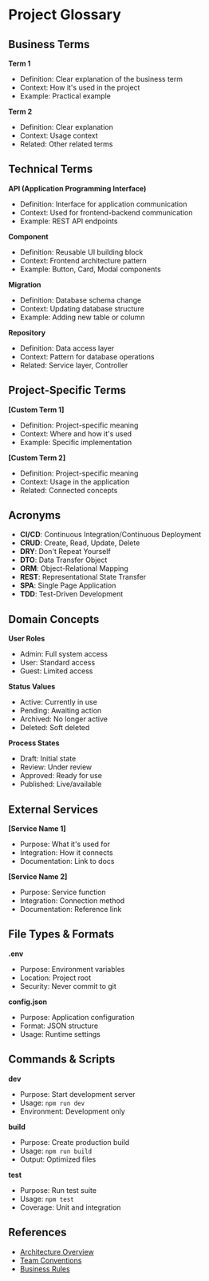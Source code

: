# Project Glossary

## Business Terms

**Term 1**
- Definition: Clear explanation of the business term
- Context: How it's used in the project
- Example: Practical example

**Term 2**
- Definition: Clear explanation
- Context: Usage context
- Related: Other related terms

## Technical Terms

**API (Application Programming Interface)**
- Definition: Interface for application communication
- Context: Used for frontend-backend communication
- Example: REST API endpoints

**Component**
- Definition: Reusable UI building block
- Context: Frontend architecture pattern
- Example: Button, Card, Modal components

**Migration**
- Definition: Database schema change
- Context: Updating database structure
- Example: Adding new table or column

**Repository**
- Definition: Data access layer
- Context: Pattern for database operations
- Related: Service layer, Controller

## Project-Specific Terms

**[Custom Term 1]**
- Definition: Project-specific meaning
- Context: Where and how it's used
- Example: Specific implementation

**[Custom Term 2]**
- Definition: Project-specific meaning
- Context: Usage in the application
- Related: Connected concepts

## Acronyms

- **CI/CD**: Continuous Integration/Continuous Deployment
- **CRUD**: Create, Read, Update, Delete
- **DRY**: Don't Repeat Yourself
- **DTO**: Data Transfer Object
- **ORM**: Object-Relational Mapping
- **REST**: Representational State Transfer
- **SPA**: Single Page Application
- **TDD**: Test-Driven Development

## Domain Concepts

**User Roles**
- Admin: Full system access
- User: Standard access
- Guest: Limited access

**Status Values**
- Active: Currently in use
- Pending: Awaiting action
- Archived: No longer active
- Deleted: Soft deleted

**Process States**
- Draft: Initial state
- Review: Under review
- Approved: Ready for use
- Published: Live/available

## External Services

**[Service Name 1]**
- Purpose: What it's used for
- Integration: How it connects
- Documentation: Link to docs

**[Service Name 2]**
- Purpose: Service function
- Integration: Connection method
- Documentation: Reference link

## File Types & Formats

**.env**
- Purpose: Environment variables
- Location: Project root
- Security: Never commit to git

**config.json**
- Purpose: Application configuration
- Format: JSON structure
- Usage: Runtime settings

## Commands & Scripts

**dev**
- Purpose: Start development server
- Usage: `npm run dev`
- Environment: Development only

**build**
- Purpose: Create production build
- Usage: `npm run build`
- Output: Optimized files

**test**
- Purpose: Run test suite
- Usage: `npm test`
- Coverage: Unit and integration

## References
- [Architecture Overview](../architecture/overview.md)
- [Team Conventions](team.md)
- [Business Rules](../rules/business-rules.md)